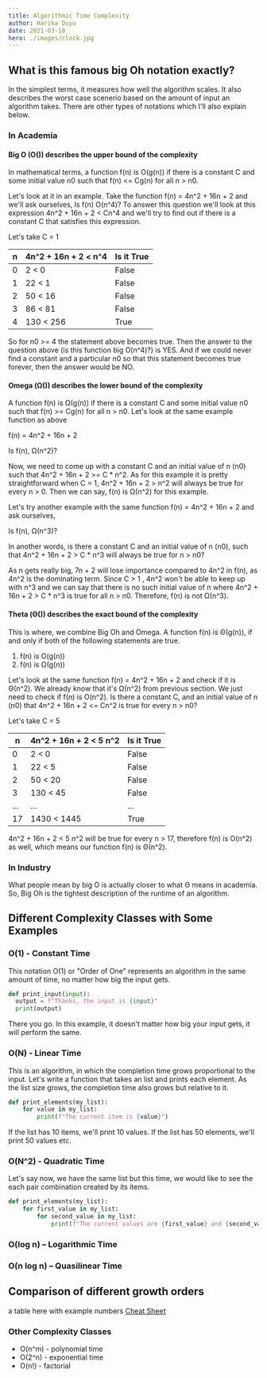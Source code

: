 ```yaml
---
title: Algorithmic Time Complexity
author: Harika Duyu
date: 2021-03-18
hero: ./images/clock.jpg
---
```


## What is this famous big Oh notation exactly?

In the simplest terms, it measures how well the algorithm scales. It also describes the worst case scenerio based on the amount of input an algorithm takes. There are other types of notations which I'll also explain below.

### In Academia

#### Big O (O()) describes the upper bound of the complexity

In mathematical terms, a function f(n) is O(g(n)) if there is a constant C and some initial value n0 such that f(n) <= Cg(n) for all n > n0.

Let's look at it in an example. Take the function f(n) = 4n^2 + 16n + 2
and we'll ask ourselves,
Is f(n) O(n^4)? To answer this question we'll look at this expression 4n^2 + 16n + 2 < Cn^4 and we'll try to find out if there is a constant C that satisfies this expression.

Let's take C = 1

| n   | 4n^2 + 16n + 2 < n^4 | Is it True |
| --- | -------------------- | ---------- |
| 0   | 2 < 0                | False      |
| 1   | 22 < 1               | False      |
| 2   | 50 < 16              | False      |
| 3   | 86 < 81              | False      |
| 4   | 130 < 256            | True       |

So for n0 >= 4 the statement above becomes true. Then the answer to the question above (is this function big O(n^4)?) is YES. And if we could never find a constant and a particular n0 so that this statement becomes true forever, then the answer would be NO.

#### Omega (Ω()) describes the lower bound of the complexity

A function f(n) is Ω(g(n)) if there is a constant C and some initial value n0 such that f(n) >= Cg(n) for all n > n0. Let's look at the same example function as above

f(n) = 4n^2 + 16n + 2

Is f(n), Ω(n^2)?

Now, we need to come up with a constant C and an initial value of n (n0) such that 4n^2 + 16n + 2 >= C \* n^2. As for this example it is pretty straightforward when C = 1, 4n^2 + 16n + 2 > n^2 will always be true for every n > 0. Then we can say, f(n) is Ω(n^2) for this example.

Let's try another example with the same function f(n) = 4n^2 + 16n + 2 and ask ourselves,

Is f(n), Ω(n^3)?

In another words, is there a constant C and an initial value of n (n0), such that 4n^2 + 16n + 2 > C \* n^3 will always be true for n > n0?

As n gets really big, 7n + 2 will lose importance compared to 4n^2 in f(n), as 4n^2 is the dominating term. Since C > 1 , 4n^2 won't be able to keep up with n^3 and we can say that there is no such initial value of n where 4n^2 + 16n + 2 > C \* n^3 is true for all n > n0. Therefore, f(n) is not Ω(n^3).

#### Theta (Θ()) describes the exact bound of the complexity

This is where, we combine Big Oh and Omega. A function f(n) is Θ(g(n)), if and only if both of the following statements are true.

1. f(n) is O(g(n))
1. f(n) is Ω(g(n))

Let's look at the same function f(n) = 4n^2 + 16n + 2 and check if it is Θ(n^2). We already know that it's Ω(n^2) from previous section. We just need to check if f(n) is O(n^2). Is there a constant C, and an initial value of n (n0) that 4n^2 + 16n + 2 <= Cn^2 is true for every n > n0?

Let's take C = 5

| n   | 4n^2 + 16n + 2 < 5 n^2 | Is it True |
| --- | ---------------------- | ---------- |
| 0   | 2 < 0                  | False      |
| 1   | 22 < 5                 | False      |
| 2   | 50 < 20                | False      |
| 3   | 130 < 45               | False      |
| ... | ...                    | ...        |
| 17  | 1430 < 1445            | True       |

4n^2 + 16n + 2 < 5 n^2 will be true for every n > 17, therefore f(n) is O(n^2) as well, which means our function f(n) is Θ(n^2).

### In Industry

What people mean by big O is actually closer to what Θ means in academia. So, Big Oh is the tightest description of the runtime of an algorithm.

## Different Complexity Classes with Some Examples

### O(1) - Constant Time

This notation O(1) or "Order of One" represents an algorithm in the same amount of time, no matter how big the input gets.

```py
def print_input(input):
  output = f"Thanks, the input is {input}"
  print(output)
```

There you go. In this example, it doesn't matter how big your input gets, it will perform the same.

### O(N) - Linear Time

This is an algorithm, in which the completion time grows proportional to the input. Let's write a function that takes an list and prints each element. As the list size grows, the completion time also grows but relative to it.

```py
def print_elements(my_list):
    for value in my_list:
        print(f"The current item is {value}")
```

If the list has 10 items, we'll print 10 values. If the list has 50 elements, we'll print 50 values etc.

### O(N^2) - Quadratic Time

Let's say now, we have the same list but this time, we would like to see the each pair combination created by its items.

```py
def print_elements(my_list):
    for first_value in my_list:
        for second_value in my_list:
            print(f"The current values are {first_value} and {second_value}")
```

### O(log n) – Logarithmic Time

### O(n log n) – Quasilinear Time

## Comparison of different growth orders

a table here with example numbers
[Cheat Sheet](https://www.bigocheatsheet.com/)

### Other Complexity Classes

- O(n^m) - polynomial time
- O(2^n) - exponential time
- O(n!) - factorial

